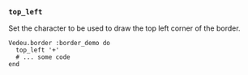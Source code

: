 ### `top_left`

Set the character to be used to draw the top left corner of
the border.

    Vedeu.border :border_demo do
      top_left '+'
      # ... some code
    end

